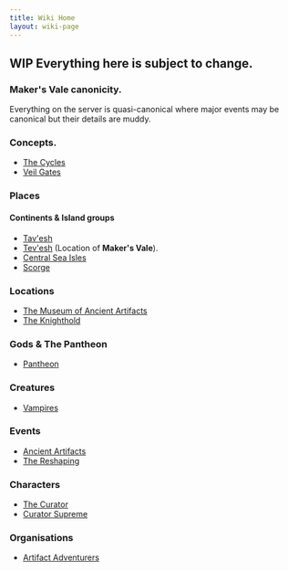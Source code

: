 ```yaml
---
title: Wiki Home
layout: wiki-page
---
```


## WIP Everything here is subject to change.

### Maker's Vale canonicity.
Everything on the server is quasi-canonical where major events may be canonical but their details are muddy.

### Concepts.
- [The Cycles](concepts/The-Cycles)
- [Veil Gates](concepts/Veil-Gates)


### Places

#### Continents & Island groups
- [Tav'esh](continents/Tav'esh)
- [Tev'esh](continents/Tev'esh) (Location of **Maker's Vale**).
- [Central Sea Isles](continents/Central-Sea-Isles)
- [Scorge](continents/Scorge)

### Locations
- [The Museum of Ancient Artifacts](places/Museum-of-Ancient-Artifacts)
- [The Knighthold](places/The-Knighthold)

### Gods & The Pantheon
- [Pantheon](religion/Pantheon)

### Creatures
- [Vampires](creatures/Vampires)

### Events
- [Ancient Artifacts](event/Ancient-Artifacts)
- [The Reshaping](event/The-Reshaping)

### Characters
- [The Curator](characters/The-Curator)
- [Curator Supreme](characters/Curator-Supreme)

### Organisations
- [Artifact Adventurers](organisations/Artifact-Adventurers)
